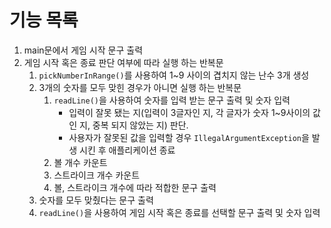 # 기능 목록

1. main문에서 게임 시작 문구 출력
2. 게임 시작 혹은 종료 판단 여부에 따라 실행 하는 반복문
    1. `pickNumberInRange()`를 사용하여 1~9 사이의 겹치지 않는 난수 3개 생성
    2. 3개의 숫자를 모두 맞힌 경우가 아니면 실행 하는 반복문
        1. `readLine()`을 사용하여 숫자를 입력 받는 문구 출력 및 숫자 입력
            - 입력이 잘못 됐는 지(입력이 3글자인 지, 각 글자가 숫자 1~9사이의 값인 지, 중복 되지 않았는 지) 판단.
            - 사용자가 잘못된 값을 입력할 경우 `IllegalArgumentException`을 발생 시킨 후 애플리케이션 종료
        2. 볼 개수 카운트
        3. 스트라이크 개수 카운트
        4. 볼, 스트라이크 개수에 따라 적합한 문구 출력
    3. 숫자를 모두 맞췄다는 문구 출력
    4. `readLine()`을 사용하여 게임 시작 혹은 종료를 선택할 문구 출력 및 숫자 입력